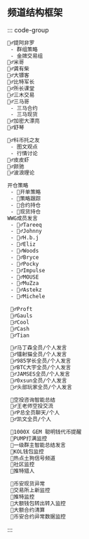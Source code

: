 

## 频道结构框架

::: code-group

```sh [中文频道]
🧙‍♂️提阿非罗
 - 群组策略
 - 金牌交易组
🧙‍♂️米哥
🧙‍♂️龚有柴
🧙‍♂️大镖客
🧙‍♂️比特军长
🧙‍♂️所长课堂
🧙‍♂️三木交易
🧙‍♂️三马哥
 - 三马合约
 - 三马现货
🧙‍♂️加密大漂亮
🧙‍♂️舒琴

🧙‍♂️科币托之友
 - 图文观点
 - 行情讨论
🧙‍♂️皮皮虾
🧙‍♂️颜驰
🧙‍♂️波浪理论
```

```sh [WWG集团]
开仓策略
 - 🧲开单策略
 - 🧲策略跟踪
 - 🧲合约持仓
 - 🧲现货持仓
WWG成员发言
 - 🧙‍♂️Tareeq
 - 🧙‍♂️Johnny
 - 🧙‍♂️H.b.j
 - 🧙‍♂️Eliz
 - 🧙‍♂️Woods
 - 🧙‍♂️Bryce
 - 🧙‍♂️Pocky
 - 🧙‍♂️Impulse
 - 🧙‍♂️MOUSE
 - 🧙‍♂️MuZza
 - 🧙‍♂️Astekz
 - 🧙‍♂️Michele
```

```sh [斗兽场]
 🧙‍♂️Proft
 🧙‍♂️Gauls
 🧙‍♂️Cool
 🧙‍♂️Cash
 🧙‍♂️Tian
```

```sh [链上全员]
 🧙‍♂️马丁森全员/个人发言
 🧙‍♂️镭射猫全员/个人发言
 🧙‍♂️985学长全员/个人发言
 🧙‍♂️BTC大宇全员/个人发言
 🧙‍♂️JAMSES全员/个人发言
 🧙‍♂️0xsun全员/个人发言
 🧙‍♂️头部玩家全员/个人发言
```

```sh [打新撸毛]
 🤖空投咨询智能总结
 🧙‍♂️王老师空投交流
 🧙‍♂️P总全员聊天/个人
 🧙‍♂️凯文全员/个人
```

```sh [一级信号提醒]
 🤖1000X GEM 聪明钱代币提醒
 🤖PUMP打满监控
 🤖一级群主智能总结发言
 🤖KOL钱包监控
 🤖热点土狗信号频道
 🤖社区监控
 🤖推特猎人
```

```sh [数据监控二级信号指标]
 🚀币安现货异常
 🚀交易所上新监控
 🚀推特监控
 🚀大额钱包转出转入监控
 🚀大额合约清算
 🚀币安合约异常数据监控
```

:::
  